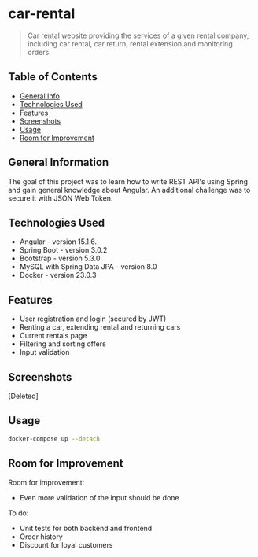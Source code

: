 # car-rental

> Car rental website providing the services of a given rental company, including car rental, car return, rental
> extension and monitoring orders.

## Table of Contents

* [General Info](#general-information)
* [Technologies Used](#technologies-used)
* [Features](#features)
* [Screenshots](#screenshots)
* [Usage](#usage)
* [Room for Improvement](#room-for-improvement)

## General Information

The goal of this project was to learn how to write REST API's using Spring and gain general knowledge about Angular. An
additional challenge was to secure it with JSON Web Token.

## Technologies Used

- Angular - version 15.1.6.
- Spring Boot - version 3.0.2
- Bootstrap - version 5.3.0
- MySQL with Spring Data JPA - version 8.0
- Docker - version 23.0.3

## Features

- User registration and login (secured by JWT)
- Renting a car, extending rental and returning cars
- Current rentals page
- Filtering and sorting offers
- Input validation

## Screenshots

[Deleted]

## Usage

```bash
docker-compose up --detach
```


## Room for Improvement

Room for improvement:

- Even more validation of the input should be done

To do:

- Unit tests for both backend and frontend
- Order history
- Discount for loyal customers
